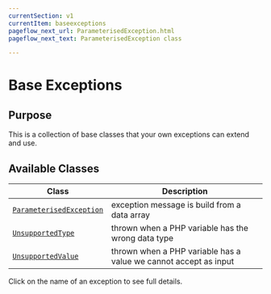 ```yaml
---
currentSection: v1
currentItem: baseexceptions
pageflow_next_url: ParameterisedException.html
pageflow_next_text: ParameterisedException class

---
```


# Base Exceptions

## Purpose

This is a collection of base classes that your own exceptions can extend and use.

## Available Classes

Class | Description
------|------------
[`ParameterisedException`](ParameterisedException.html) | exception message is build from a data array
[`UnsupportedType`](UnsupportedType.html) | thrown when a PHP variable has the wrong data type
[`UnsupportedValue`](UnsupportedValue.html) | thrown when a PHP variable has a value we cannot accept as input

Click on the name of an exception to see full details.
